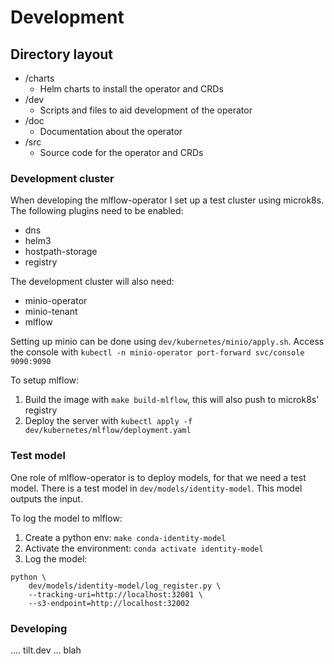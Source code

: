 # Development

## Directory layout

- /charts
  - Helm charts to install the operator and CRDs
- /dev
  - Scripts and files to aid development of the operator
- /doc
  - Documentation about the operator
- /src
  - Source code for the operator and CRDs

### Development cluster

When developing the mlflow-operator I set up a test cluster using microk8s. The following plugins need to be enabled:
- dns
- helm3
- hostpath-storage
- registry

The development cluster will also need:
- minio-operator
- minio-tenant
- mlflow

Setting up minio can be done using `dev/kubernetes/minio/apply.sh`. Access the console with `kubectl -n minio-operator port-forward svc/console 9090:9090`

To setup mlflow:
1. Build the image with `make build-mlflow`, this will also push to microk8s' registry
2. Deploy the server with `kubectl apply -f dev/kubernetes/mlflow/deployment.yaml`


### Test model

One role of mlflow-operator is to deploy models, for that we need a test model. There is a test model in `dev/models/identity-model`. This model outputs the input.

To log the model to mlflow:
1. Create a python env: `make conda-identity-model`
2. Activate the environment: `conda activate identity-model`
3. Log the model:
```
python \
    dev/models/identity-model/log_register.py \
    --tracking-uri=http://localhost:32001 \
    --s3-endpoint=http://localhost:32002
```


### Developing

.... tilt.dev ... blah
